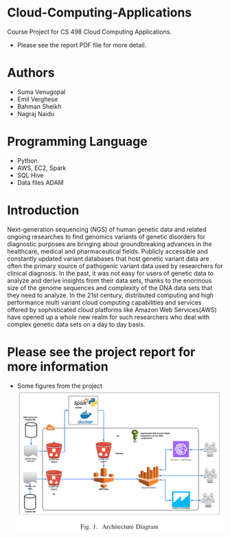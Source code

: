 # Cloud-Computing-Applications
Course Project for CS 498 Cloud Computing Applications.

- Please see the report PDF file for more detail.

# Authors
* Suma Venugopal
* Emil Verghese
* Bahman Sheikh
* Nagraj Naidu


# Programming Language
* Python
* AWS, EC2, Spark
* SQL Hive
* Data files ADAM

# Introduction
Next-generation sequencing (NGS) of human genetic data and related ongoing researches to find genomics variants of
genetic disorders for diagnostic purposes are bringing about groundbreaking advances in the healthcare, medical and pharmaceutical
fields. Publicly accessible and constantly updated variant databases that host genetic variant data are often the primary source of pathogenic variant data used by researchers for clinical diagnosis.
In the past, it was not easy for users of genetic data to analyze and derive insights from their data sets, thanks to the enormous size of the genome sequences and complexity of the DNA data sets that they need to analyze. In the 21st century, distributed computing and high performance multi variant cloud computing capabilities and services offered by sophisticated cloud platforms like Amazon Web Services(AWS) have opened up a whole new realm for such researchers who deal with complex genetic data sets on a day to day basis.


# Please see the project report for more information

* Some figures from the project
![GitHub Logo](/IMG/1.png)

